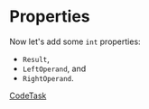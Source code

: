 # Properties

Now let's add some `int` properties:

- `Result`,
- `LeftOperand`, and
- `RightOperand`.

[CodeTask](/resources/calculator/viewmodel_properties.csharp.csx)